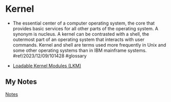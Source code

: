 # Kernel
- The essential center of a computer operating system, the core that provides basic services for all other parts of the operating system. A synonym is nucleus. A kernel can be contrasted with a shell, the outermost part of an operating system that interacts with user commands. Kernel and shell are terms used more frequently in Unix and some other operating systems than in IBM mainframe systems. #ref/2023/12/09/101428 #glossary 

- [Loadable Kernel Modules (LKM)](loadable-kernel-modules.md)
## My Notes
[Notes](mynotes/kernel-notes.md)
